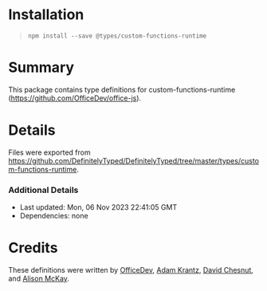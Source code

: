 # Installation
> `npm install --save @types/custom-functions-runtime`

# Summary
This package contains type definitions for custom-functions-runtime (https://github.com/OfficeDev/office-js).

# Details
Files were exported from https://github.com/DefinitelyTyped/DefinitelyTyped/tree/master/types/custom-functions-runtime.

### Additional Details
 * Last updated: Mon, 06 Nov 2023 22:41:05 GMT
 * Dependencies: none

# Credits
These definitions were written by [OfficeDev](https://github.com/OfficeDev), [Adam Krantz](https://github.com/akrantz), [David Chesnut](https://github.com/davidchesnut), and [Alison McKay](https://github.com/alison-mk).
